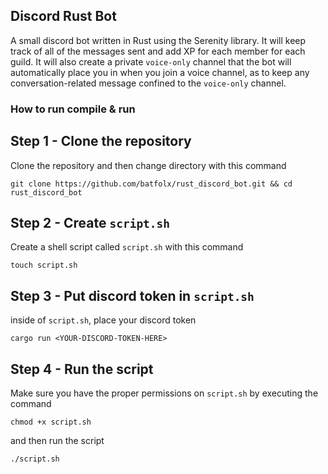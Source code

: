 ## Discord Rust Bot
A small discord bot written in Rust using the Serenity library. It will keep track of all of the
messages sent and add XP for each member for each guild. It will also create a private `voice-only` channel
that the bot will automatically place you in when you join a voice channel, as to keep any conversation-related message
confined to the `voice-only` channel.

### How to run compile & run

Step 1 - Clone the repository
----

Clone the repository and then change directory with this command

```
git clone https://github.com/batfolx/rust_discord_bot.git && cd rust_discord_bot
```

Step 2 - Create `script.sh`
----

Create a shell script called `script.sh` with this command

```
touch script.sh
```


Step 3 - Put discord token in `script.sh`
----

inside of `script.sh`, place your discord token

```
cargo run <YOUR-DISCORD-TOKEN-HERE>
```

Step 4 - Run the script
----

Make sure you have the proper permissions on `script.sh` by executing the command

```
chmod +x script.sh
```

and then run the script

```
./script.sh
```





